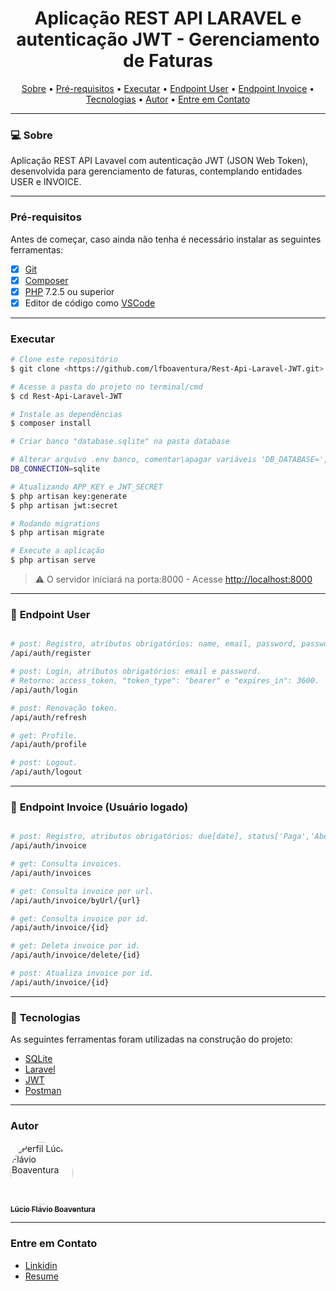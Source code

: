 <h1 align="center">Aplicação REST API LARAVEL e autenticação JWT  - Gerenciamento de Faturas</h1>

<p align="center">
 <a href="#computer-sobre">Sobre</a> •
 <a href="#pré-requisitos">Pré-requisitos</a> •
 <a href="#executar">Executar</a> •
 <a href="#hammer-endpoint-user">Endpoint User</a> •
 <a href="#hammer-endpoint-invoice">Endpoint Invoice</a> •
 <a href="#hammer-lecnologias">Tecnologias</a> •
 <a href="#autor">Autor</a> •
 <a href="#entre-em-contato">Entre em Contato</a>
 </p>

---
### :computer: Sobre

Aplicação REST API Lavavel com autenticação JWT (JSON Web Token), desenvolvida para gerenciamento de faturas, contemplando entidades USER e INVOICE. 

---
### Pré-requisitos

Antes de começar, caso ainda não tenha é necessário instalar as seguintes ferramentas:
- [x] [Git](https://git-scm.com/)
- [x] [Composer](https://getcomposer.org/)
- [x] [PHP](https://www.w3schools.com/php/php_install.asp) 7.2.5 ou superior
- [x] Editor de código como [VSCode](https://code.visualstudio.com/)
---

### Executar
```bash
# Clone este repositório
$ git clone <https://github.com/lfboaventura/Rest-Api-Laravel-JWT.git>

# Acesse a pasta do projeto no terminal/cmd
$ cd Rest-Api-Laravel-JWT

# Instale as dependências
$ composer install

# Criar banco "database.sqlite" na pasta database

# Alterar arquivo .env banco, comentar\apagar variáveis 'DB_DATABASE=', 'DB_USERNAME' e 'DB_PASSWORD'
DB_CONNECTION=sqlite

# Atualizando APP_KEY e JWT_SECRET
$ php artisan key:generate
$ php artisan jwt:secret

# Rodando migrations
$ php artisan migrate

# Execute a aplicação
$ php artisan serve
```

> ⚠️ O servidor iniciará na porta:8000 - Acesse <http://localhost:8000>

---

### :hammer: **Endpoint User**
```bash

# post: Registro, atributos obrigatórios: name, email, password, password_confirmation.
/api/auth/register

# post: Login, atributos obrigatórios: email e password. 
# Retorno: access_token, "token_type": "bearer" e "expires_in": 3600.
/api/auth/login

# post: Renovação token.
/api/auth/refresh

# get: Profile.
/api/auth/profile

# post: Logout.
/api/auth/logout

```
---

### :hammer: **Endpoint Invoice** (Usuário logado)
```bash

# post: Registro, atributos obrigatórios: due[date], status['Paga','Aberta','Atrasada'].
/api/auth/invoice

# get: Consulta invoices.
/api/auth/invoices

# get: Consulta invoice por url.
/api/auth/invoice/byUrl/{url}

# get: Consulta invoice por id.
/api/auth/invoice/{id}

# get: Deleta invoice por id.
/api/auth/invoice/delete/{id}

# post: Atualiza invoice por id.
/api/auth/invoice/{id}

```

---

### :hammer: **Tecnologias**

As seguintes ferramentas foram utilizadas na construção do projeto:

- [SQLite](https://www.sqlite.org)
- [Laravel](https://laravel.com/)
- [JWT](https://jwt.io/)
- [Postman](https://www.postman.com/)

---

### **Autor**

<a href="https://github.com/lfboaventura">
 <img style="border-radius: 50%;" src="https://avatars3.githubusercontent.com/u/64990956?s=460&u=51e4d8022ccf5165d050d44306c132d65293a196&v=4" width="100px;" alt="Perfil Lúcio Flávio Boaventura"/>
 <br />
 <sub><b>Lúcio Flávio Boaventura</b></sub></a> <a href="https://github.com/lfboaventura" title="Lúcio Flávio Boaventura"></a>

---

### **Entre em Contato**

- [Linkidin](https://www.linkedin.com/in/lucio-flavio-boaventura-8b429921/)
- [Resume](https://github.com/lfboaventura/resume)